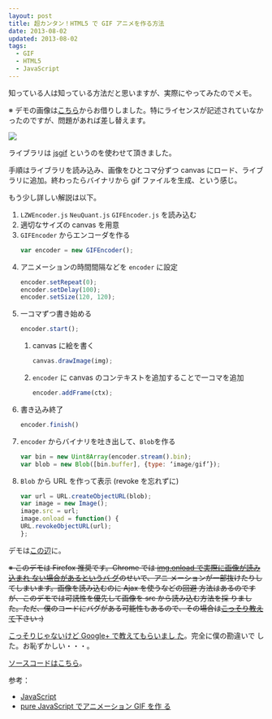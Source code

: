 ```yaml
---           
layout: post
title: 超カンタン！HTML5 で GIF アニメを作る方法
date: 2013-08-02
updated: 2013-08-02
tags:
  - GIF
  - HTML5
  - JavaScript
---
```


知っている人は知っている方法だと思いますが、実際にやってみたのでメモ。

※ デモの画像は[こちら](https://github.com/masakihirokawa/objc-frame-by-frame-animation)からお借りしました。特にライセンスが記述されていなかったのですが、問題があれば差し替えます。

[![](https://1.bp.blogspot.com/-tVe6Xu1Yjyo/UftKax2zaWI/AAAAAAAAhi0/nwanIQS_vFw/s1600/ossan.gif)](https://1.bp.blogspot.com/-tVe6Xu1Yjyo/UftKax2zaWI/AAAAAAAAhi0/nwanIQS_vFw/s1600/ossan.gif)

ライブラリは [jsgif](https://github.com/antimatter15/jsgif) というのを使わせて頂きました。

手順はライブラリを読み込み、画像をひとコマ分ずつ canvas にロード、ライブラリに追加。終わったらバイナリから gif ファイルを生成、という感じ。

もう少し詳しい解説は以下。

1. `LZWEncoder.js` `NeuQuant.js` `GIFEncoder.js` を読み込む
2. 適切なサイズの canvas を用意
3. `GIFEncoder` からエンコーダを作る  
   ```js
   var encoder = new GIFEncoder();
   ```
4. アニメーションの時間間隔などを `encoder` に設定 
   ```js
   encoder.setRepeat(0);
   encoder.setDelay(100);
   encoder.setSize(120, 120);
   ```
5. 一コマずつ書き始める  
    ```js  
    encoder.start();
    ```  
    1. canvas に絵を書く  
        ```js
        canvas.drawImage(img);
        ```
    2. `encoder` に canvas のコンテキストを追加することで一コマを追加  
        ```js
        encoder.addFrame(ctx);
        ```
6. 書き込み終了
    ```js
    encoder.finish()
    ```
7. `encoder` からバイナリを吐き出して、`Blob`を作る  
    ```js
    var bin = new Uint8Array(encoder.stream().bin);
    var blob = new Blob([bin.buffer], {type: ‘image/gif’});
    ```
8. `Blob` から URL を作って表示 (revoke を忘れずに)
    ```js
    var url = URL.createObjectURL(blob);  
    var image = new Image();  
    image.src = url;  
    image.onload = function() {  
    URL.revokeObjectURL(url);  
    };
    ```

デモは[この辺](http://demo.agektmr.com/gif_anim/)に。

~~※ このデモは Firefox 推奨です。Chrome では [img.onload で実際に画像が読み込まれ
ない場合があるというバ
グ](https://code.google.com/p/chromium/issues/detail?id=267279)のせいで、アニ
メーションが一部抜けたりしてしまいます。画像を読み込むのに Ajax を使うなどの回避
方法はあるのですが、このデモでは可読性を優先して画像を src から読み込む方法を採
りました。ただ、僕のコードにバグがある可能性もあるので、その場合は[こっそり教え
て](http://google.com/+agektmr)下さい :)~~

[こっそりじゃないけど Google+ で教えてもらいまし
た](https://plus.google.com/u/0/+agektmr/posts/fsCH9oUCkPQ)。完全に僕の勘違いで
した。お恥ずかしい・・・。

[ソースコードはこちら](https://gist.github.com/agektmr/6131721)。

参考：

* [JavaScript](http://antimatter15.com/wp/2010/07/javascript-to-animated-gif/)
* [pure JavaScript でアニメーション GIF を作
  る](http://uiureo.hatenablog.com/entry/2012/12/22/000852)
